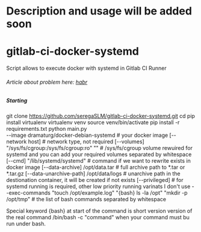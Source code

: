 # Description and usage will be added soon

# gitlab-ci-docker-systemd
Script allows to execute docker with systemd in Gitlab CI Runner

###### Article about problem here: [habr](https://habr.com/post/413375/)

##### Starting
git clone https://github.com/seregaSLM/gitlab-ci-docker-systemd.git
cd <path-with-code>
pip install virtualenv
virtualenv venv
source venv/bin/activate
pip install -r requirements.txt
python main.py \
  --image dramaturg/docker-debian-systemd # your docker image
  [--network host] # network type, not required
  [--volumes] "/sys/fs/cgroup:/sys/fs/cgroup:ro" "<other volumes>" # /sys/fs/cgroup volume rewuired for systemd and you can add your required volumes separated by whitespace
  [--cmd] "/lib/systemd/systemd" # command if we want to rewrite exists in docker image
  [--data-archive] /opt/data.tar # full archive path to *.tar or *.tar.gz
  [--data-unarchive-path] /opt/data/logs # unarchive path in the destionation container, it will be created if not exists
  [--privileged] # for systemd running is required, other low priority running varinats I don't use
  --exec-commands "touch /opt/example.log" "{bash} ls -la /opt" "mkdir -p /opt/tmp" # the list of bash commands separated by whitespace
  
Special keyword {bash} at start of the command is short version version of the real command /bin/bash -c "command" when your command must bu run under bash.
